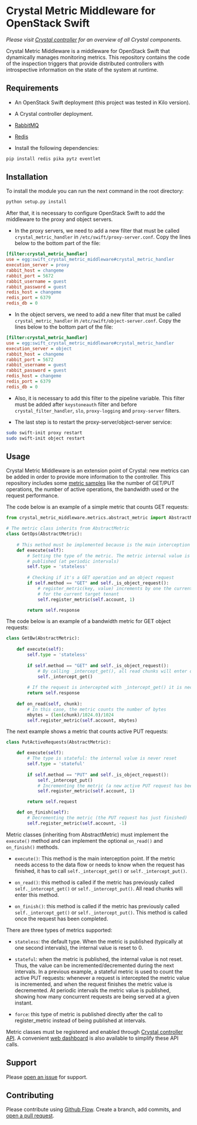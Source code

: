 # Crystal Metric Middleware for OpenStack Swift

_Please visit [Crystal controller](https://github.com/Crystal-SDS/controller/) for an overview of all Crystal components._

Crystal Metric Middleware is a middleware for OpenStack Swift that dynamically manages monitoring metrics. This repository contains the code of the inspection triggers that provide distributed controllers with introspective information on the state of the system at runtime.
 
## Requirements

* An OpenStack Swift deployment (this project was tested in Kilo version).

* A Crystal controller deployment.

* [RabbitMQ](https://www.rabbitmq.com/)

* [Redis](http://redis.io/)

* Install the following dependencies:
```sh
pip install redis pika pytz eventlet
```

## Installation

To install the module you can run the next command in the root directory:
```sh
python setup.py install
```

After that, it is necessary to configure OpenStack Swift to add the middleware to the proxy and object servers.

* In the proxy servers, we need to add a new filter that must be called `crystal_metric_handler` in `/etc/swift/proxy-server.conf`. Copy the lines below to the bottom part of the file:
```ini
[filter:crystal_metric_handler]
use = egg:swift_crystal_metric_middleware#crystal_metric_handler
execution_server = proxy
rabbit_host = changeme
rabbit_port = 5672
rabbit_username = guest
rabbit_password = guest
redis_host = changeme
redis_port = 6379
redis_db = 0
```

* In the object servers, we need to add a new filter that must be called `crystal_metric_handler` in `/etc/swift/object-server.conf`. Copy the lines below to the bottom part of the file:
```ini
[filter:crystal_metric_handler]
use = egg:swift_crystal_metric_middleware#crystal_metric_handler
execution_server = object
rabbit_host = changeme
rabbit_port = 5672
rabbit_username = guest
rabbit_password = guest
redis_host = changeme
redis_port = 6379
redis_db = 0
```

* Also, it is necessary to add this filter to the pipeline variable. This filter must be added after `keystoneauth` filter
and before `crystal_filter_handler`, `slo`, `proxy-logging` and `proxy-server` filters.

* The last step is to restart the proxy-server/object-server service:
```bash
sudo swift-init proxy restart
sudo swift-init object restart
```

## Usage

Crystal Metric Middleware is an extension point of Crystal: new metrics can be added in order to provide more information to the controller. 
This repository includes some [metric samples](/metric_samples) like the number of GET/PUT operations, the number of active operations, the bandwidth used or the request performance.

The code below is an example of a simple metric that counts GET requests:

```python
from crystal_metric_middleware.metrics.abstract_metric import AbstractMetric

# The metric class inherits from AbstractMetric
class GetOps(AbstractMetric):
    
    # This method must be implemented because is the main interception point.
    def execute(self):
        # Setting the type of the metric. The metric internal value is reset when it is 
        # published (at periodic intervals) 
        self.type = 'stateless'
        
        # Checking if it's a GET operation and an object request
        if self.method == "GET" and self._is_object_request():
            # register_metric(key, value) increments by one the current metric (GetOps) 
            # for the current target tenant
            self.register_metric(self.account, 1)

        return self.response
```

The code below is an example of a bandwidth metric for GET object requests:

```python
class GetBw(AbstractMetric):
    
    def execute(self):
        self.type = 'stateless'
        
        if self.method == "GET" and self._is_object_request():
            # By calling _intercept_get(), all read chunks will enter on_read method 
            self._intercept_get()
            
        # If the request is intercepted with _intercept_get() it is necessary to return the response          
        return self.response
 
    def on_read(self, chunk):
        # In this case, the metric counts the number of bytes
        mbytes = (len(chunk)/1024.0)/1024
        self.register_metric(self.account, mbytes)
```

The next example shows a metric that counts active PUT requests:

```python
class PutActiveRequests(AbstractMetric):

    def execute(self):
        # The type is stateful: the internal value is never reset
        self.type = 'stateful'
        
        if self.method == "PUT" and self._is_object_request():
            self._intercept_put()
            # Incrementing the metric (a new active PUT request has been intercepted)
            self.register_metric(self.account, 1)

        return self.request

    def on_finish(self):
        # Decrementing the metric (the PUT request has just finished)
        self.register_metric(self.account, -1)
```

Metric classes (inheriting from AbstractMetric) must implement the `execute()` method and can implement the optional `on_read()` and `on_finish()` methods.

* `execute()`: This method is the main interception point. If the metric needs access to the data flow or needs to know when the request has finished, it has to call `self._intercept_get()` or `self._intercept_put()`.
 
* `on_read()`: this method is called if the metric has previously called `self._intercept_get()` or `self._intercept_put()`. All read chunks will enter this method. 

* `on_finish()`: this method is called if the metric has previously called `self._intercept_get()` or `self._intercept_put()`. This method is called once the request has been completed.

There are three types of metrics supported:

* `stateless`: the default type. When the metric is published (typically at one second intervals), the internal value is reset to 0.

* `stateful`: when the metric is published, the internal value is not reset. Thus, the value can be incremented/decremented during the next intervals. In a previous example, a stateful metric is used to count the active PUT requests: whenever a request is intercepted the metric value is incremented, and when the request finishes the metric value is decremented. At periodic intervals the metric value is published, showing how many concurrent requests are being served at a given instant.  

* `force`: this type of metric is published directly after the call to register_metric instead of being published at intervals.  

Metric classes must be registered and enabled through [Crystal controller API](https://github.com/Crystal-SDS/controller/). 
A convenient [web dashboard](https://github.com/iostackproject/SDS-dashboard) is also available to simplify these API calls.

## Support

Please [open an issue](https://github.com/Crystal-SDS/metric-middleware/issues/new) for support.

## Contributing

Please contribute using [Github Flow](https://guides.github.com/introduction/flow/). Create a branch, add commits, and [open a pull request](https://github.com/Crystal-SDS/metric-middleware/compare/).
